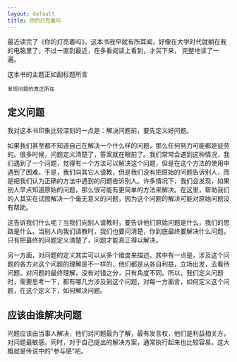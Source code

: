 ```yaml
---
layout: default
title: 你的灯亮着吗
---
```


最近读完了《你的灯亮着吗》。这本书我早就有所耳闻，好像在大学时代就躺在我的电脑里了，不过一直到最近，在多看阅读上看到，才买下来，
完整地读了一遍。

这本书的主题正如副标题所言

```
发现问题的真正所在
```

## 定义问题

我对这本书印象比较深刻的一点是：解决问题前，要先定义好问题。

如果我们甚至都不知道自己在解决一个什么样的问题，那么任何努力可能都是徒劳的。很多时候，问题定义清楚了，答案就在眼前了。我们常常会遇到这种情况，我们遇到了一个问题，觉得有一个方法可以解决这个问题，但是在这个方法的使用中遇到了困难。于是，我们向其它人请教，但是我们没有把原始的问题告诉别人，而是把我们认为正确的方法中遇到的问题告诉别人。许多情况下，我们会发现，如果别人早点知道原始的问题，那么很可能有更简单的方法来解决。在这里，帮助我们的人其实在试图解决一个毫无意义的问题，因为这个问题的解决可能对原始问题没有帮助。

这告诉我们什么呢？当我们向别人请教时，要告诉他们原始问题是什么，我们的思路是什么。当别人向我们请教时，我们也要问清楚，你到底最终要解决什么问题。只有把最终的问题定义清楚了，问题才能真正得以解决。

另一方面，对问题的定义其实可以从多个维度来描述。其中有一点是，涉及这个问题的各方对这个问题的理解是不一样的，他们都是从各自利益，立场出发，去看待问题。对问题的最终理解，没有对错之分，只有角度不同。所以，我们定义问题时，需要思考一下，都有哪几方涉及到这个问题，对每一方面言，如何定义这个问题，在这个定义下，如何解决问题。

## 应该由谁解决问题
问题应该由当事人解决，他们对问题最为了解，最有发言权，他们是利益相关方，对问题最敏感。同时，对于自己提出的解决方案，通常执行起来也比较容易。这大概就是传说中的“参与感”吧。
